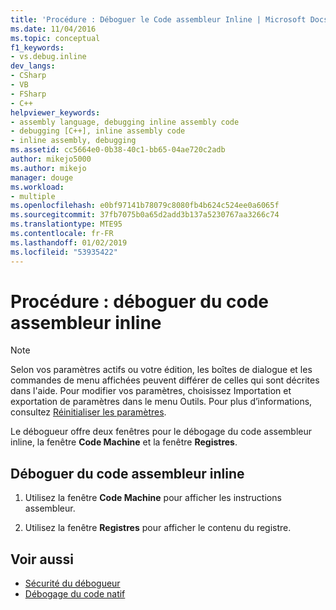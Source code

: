 ```yaml
---
title: 'Procédure : Déboguer le Code assembleur Inline | Microsoft Docs'
ms.date: 11/04/2016
ms.topic: conceptual
f1_keywords:
- vs.debug.inline
dev_langs:
- CSharp
- VB
- FSharp
- C++
helpviewer_keywords:
- assembly language, debugging inline assembly code
- debugging [C++], inline assembly code
- inline assembly, debugging
ms.assetid: cc5664e0-0b38-40c1-bb65-04ae720c2adb
author: mikejo5000
ms.author: mikejo
manager: douge
ms.workload:
- multiple
ms.openlocfilehash: e0bf97141b78079c8080fb4b624c524ee0a6065f
ms.sourcegitcommit: 37fb7075b0a65d2add3b137a5230767aa3266c74
ms.translationtype: MTE95
ms.contentlocale: fr-FR
ms.lasthandoff: 01/02/2019
ms.locfileid: "53935422"
---
```

# <a name="how-to-debug-inline-assembly-code"></a>Procédure : déboguer du code assembleur inline

> [!NOTE]
> Selon vos paramètres actifs ou votre édition, les boîtes de dialogue et les commandes de menu affichées peuvent différer de celles qui sont décrites dans l'aide. Pour modifier vos paramètres, choisissez Importation et exportation de paramètres dans le menu Outils. Pour plus d’informations, consultez [Réinitialiser les paramètres](../ide/environment-settings.md#reset-settings).

Le débogueur offre deux fenêtres pour le débogage du code assembleur inline, la fenêtre **Code Machine** et la fenêtre **Registres**.

## <a name="debug-inline-assembly-code"></a>Déboguer du code assembleur inline

1.  Utilisez la fenêtre **Code Machine** pour afficher les instructions assembleur.

2.  Utilisez la fenêtre **Registres** pour afficher le contenu du registre.

## <a name="see-also"></a>Voir aussi

- [Sécurité du débogueur](../debugger/debugger-security.md)
- [Débogage du code natif](../debugger/debugging-native-code.md)